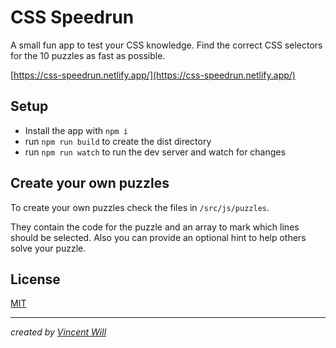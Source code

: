 # CSS Speedrun

A small fun app to test your CSS knowledge. Find the correct CSS selectors for the 10 puzzles as fast as possible.

[https://css-speedrun.netlify.app/](https://css-speedrun.netlify.app/)

## Setup

- Install the app with `npm i`
- run `npm run build` to create the dist directory
- run `npm run watch` to run the dev server and watch for changes


## Create your own puzzles

To create your own puzzles check the files in `/src/js/puzzles`.

They contain the code for the puzzle and an array to mark which lines should be selected.
Also you can provide an optional hint to help others solve your puzzle.

## License

[MIT](https://choosealicense.com/licenses/mit/)

---

*created by [Vincent Will](https://wweb.dev/)*